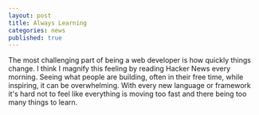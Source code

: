 ```yaml
---
layout: post
title: Always Learning
categories: news
published: true
---
```


The most challenging part of being a web developer is how quickly things change.
I think I magnify this feeling by reading Hacker News every morning. Seeing what people are building, often in their free time, while inspiring, it can be overwhelming. With every new language or framework it's hard not to feel like everything is moving too fast and there being too many things to learn.